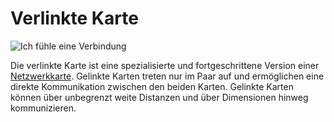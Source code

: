 # Verlinkte Karte

![Ich fühle eine Verbindung](oredict:oc:linkedCard)

Die verlinkte Karte ist eine spezialisierte und fortgeschrittene Version einer [Netzwerkkarte](lanCard.md). Gelinkte Karten treten nur im Paar auf und ermöglichen eine direkte Kommunikation zwischen den beiden Karten. Gelinkte Karten können über unbegrenzt weite Distanzen und über Dimensionen hinweg kommunizieren.
